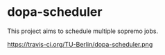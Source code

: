 dopa-scheduler
==============

This project aims to schedule multiple sopremo jobs.

https://travis-ci.org/TU-Berlin/dopa-scheduler.png
